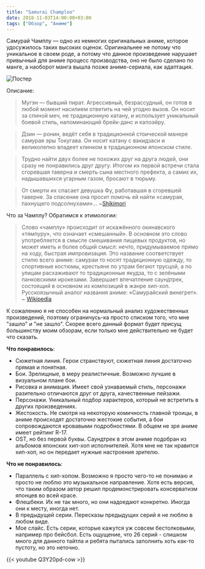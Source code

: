 ```yaml
---
title: "Samurai Champloo"
date: 2018-11-03T14:00:00+03:00
tags: ["Обзор", "Аниме"]
---
```


Самурай Чамплу — одно из немногих оригинальных аниме, которое удосужилось таких
высоких оценок. Оригинальнее не потому что уникальное в своем роде, а потому что
данное произведение нарушает привычный для аниме процесс производства, оно не
было сделано по манге, а наоборот манга вышла позже аниме-сериала, как адаптация.

![Постер](/img/champloo/poster.jpg)

Описание:

>Мугэн — бывший пират. Агрессивный, безрассудный, он готов в любой момент насилием ответить на чей угодно вызов. Он носит за спиной меч, не традиционную катану, и использует уникальный боевой стиль, напоминающий брейк-данс и капоэйру.

>Дзин — ронин, ведёт себя в традиционной стоической манере самурая эры Токугава. Он носит катану с вакидзаси и великолепно владеет клинком в традиционном японском стиле.

>Трудно найти двух более не похожих друг на друга людей, они сразу не понравились друг другу. Итогом их первой встречи стала сгоревшая таверна и смерть сына местного префекта, а самих их, надышавшихся угарным газом, бросают в тюрьму.

>От смерти их спасает девушка Фу, работавшая в сгоревшей таверне. За спасение она просит помочь ей найти «самурая, пахнущего подсолнухами»... ~[Shikimori](https://shikimori.org/animes/205-samurai-champloo)

Что за Чамплу? Обратимся к этимологии:

>Слово «чамплу» происходит от искажённого окинавского «тямпуру», что означает «смешанный». В основном это слово употребляется в смысле смешивания пищевых продуктов, но может иметь и более общий смысл: нечто, придумываемое прямо на ходу, быстрая импровизация. Это название соответствует стилю всего аниме: самураи то носят традиционную одежду, то спортивные костюмы, крестьяне по утрам бегают трусцой, а по улицам расхаживают то традиционные якудза, то с зелёными панковскими ирокезами. Завершает впечатление саундтрек, состоящий в основном из композиций в жанре хип-хоп. Русскоязычный аналог названия аниме: «Самурайский винегрет». ~ [Wikipedia](https://ru.wikipedia.org/wiki/Самурай_Чамплу)

К сожалению я не способен на нормальный анализ художественных произведений,
поэтому ограничусь-ка просто списком того, что мне "зашло" и "не зашло".
Скорее всего данный формат будет присущ большинству моим обзорам, если только
мне действительно не будет что сказать.

**Что понравилось**:

- Сюжетная линия. Герои странствуют, сюжетная линия достаточно прямая и
понятная.
- Бои. Зрелищные, в меру реалистичные. Возможно лучшие в визуальном плане бои.
- Рисовка и анимация. Имеет свой узнаваемый стиль, персонажи разительно
отличаются друг от друга, качественные пейзажи.
- Персонажи. Уникальный подбор характеров, который не встретить в других
произведениях.
- Жестокость. Не смотря на некоторую комичность главной троицы, в аниме
происходят достаточно жестокие события, а бои сопровождаются кровавыми
подробностями. В общем не зря аниме имеет рейтинг R-17.
- OST, но без первой буквы. Саундтрек в этом аниме подобран из альбомов
японских хип-хоп исполнителей. Хотя мне не так нравится хип-хоп, но он передает
нужные настроения зрителю.

**Что не понравилось**:

- Параллель с хип-хопом. Возможно я просто чего-то не понимаю и просто не люблю
это музыкальное направление. Хотя есть версия, что таким образом автор решил
продемонстрировать консерватизм японцев во всей красе.
- Флешбеки. Их не так много, но они надоедают конкретно. Иногда они к месту,
иногда нет.
- В предыдущей серии. Пересказы предыдущих серий я не люблю в любом виде.
- Мое слайс. Есть серии, которые кажутся уж совсем бестолковыми, например про
бейсбол. Есть ощущение, что 26 серий - слишком много для данного тайтла и ребята
пытались заполнить хоть как-то пустоту, но это неточно.

{{< youtube Q3Y20pd-cow >}}

